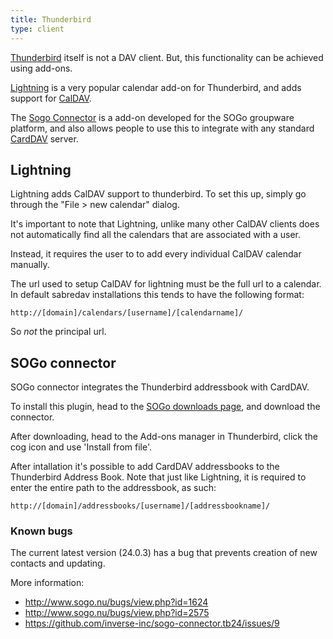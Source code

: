 ```yaml
---
title: Thunderbird
type: client
---
```


[Thunderbird][1] itself is not a DAV client. But, this functionality can be
achieved using add-ons.

[Lightning][2] is a very popular calendar add-on for Thunderbird, and adds
support for [CalDAV](/dav/caldav).

The [Sogo Connector][3] is a add-on developed for the SOGo groupware platform,
and also allows people to use this to integrate with any standard
[CardDAV](/dav/carddav) server.

Lightning
---------

Lightning adds CalDAV support to thunderbird.
To set this up, simply go through the "File > new calendar" dialog.

It's important to note that Lightning, unlike many other CalDAV clients
does not automatically find all the calendars that are associated with a user.

Instead, it requires the user to to add every individual CalDAV calendar
manually.

The url used to setup CalDAV for lightning must be the full url to a calendar.
In default sabredav installations this tends to have the following format:

    http://[domain]/calendars/[username]/[calendarname]/

So _not_ the principal url.


SOGo connector
--------------

SOGo connector integrates the Thunderbird addressbook with CardDAV.

To install this plugin, head to the [SOGo downloads page][3], and download
the connector.

After downloading, head to the Add-ons manager in Thunderbird, click the
cog icon and use 'Install from file'.

After intallation it's possible to add CardDAV addressbooks to the Thunderbird
Address Book. Note that just like Lightning, it is required to enter the
entire path to the addressbook, as such:

    http://[domain]/addressbooks/[username]/[addressbookname]/

### Known bugs

The current latest version (24.0.3) has a bug that prevents creation of new
contacts and updating.

More information:

* <http://www.sogo.nu/bugs/view.php?id=1624>
* <http://www.sogo.nu/bugs/view.php?id=2575>
* <https://github.com/inverse-inc/sogo-connector.tb24/issues/9>

[1]: http://www.mozilla.org/en-US/thunderbird/
[2]: https://addons.mozilla.org/en-US/thunderbird/addon/lightning/
[3]: http://www.sogo.nu/downloads/frontends.html
